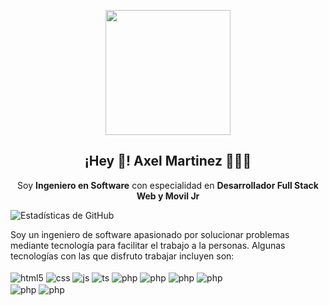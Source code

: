 
<p align="center" width="300">
   <img align="center" width="200" src="https://avatars.githubusercontent.com/u/85527179?v=4" />
   <h2 align="center">¡Hey 👋! Axel Martinez 👨🏻‍💻</h2>
</p>
<p align="center">Soy <strong>Ingeniero en Software</strong> con especialidad en <strong>Desarrollador Full Stack Web y Movil Jr </strong>

  ![Estadísticas de GitHub](https://github-readme-stats.vercel.app/api?username=Axel200121&show_icons=true&theme=tokyonight)

<echo align="center">
Soy un ingeniero de software apasionado por solucionar problemas mediante tecnología para facilitar el trabajo a la personas. Algunas tecnologías con las que disfruto trabajar incluyen son:
</echo>
<div style="display: inline_block">
  <br>
  <img align="center" alt="html5" src="https://img.shields.io/badge/HTML5-E34F26?style=for-the-badge&logo=html5&logoColor=white" />
  <img align="center" alt="css" src="https://img.shields.io/badge/CSS3-1572B6?style=for-the-badge&logo=css3&logoColor=white" />
  <img align="center" alt="js" src="https://img.shields.io/badge/JavaScript-F7DF1E?style=for-the-badge&logo=javascript&logoColor=black" />
  <img align="center" alt="ts" src="https://img.shields.io/badge/Vue.js-35495E?style=for-the-badge&logo=vue.js&logoColor=4FC08D"/>
  <img align="center" alt="php" src="https://img.shields.io/badge/PHP-777BB4?style=for-the-badge&logo=php&logoColor=white"/>
  <img align="center" alt="php" src="https://img.shields.io/badge/Bootstrap-563D7C?style=for-the-badge&logo=bootstrap&logoColor=white"/>
  <img align="center" alt="php" src="https://img.shields.io/badge/Laravel-FF2D20?style=for-the-badge&logo=laravel&logoColor=white"/>
  <img align="center" alt="php" src="https://img.shields.io/badge/MySQL-00000F?style=for-the-badge&logo=mysql&logoColor=white"/>
  <br>
  <img align="center" alt="php" src="https://img.shields.io/badge/Java-ED8B00?style=for-the-badge&logo=java&logoColor=white"/>
  <img align="center" alt="php" src="https://img.shields.io/badge/Figma-F24E1E?style=for-the-badge&logo=figma&logoColor=white"/>
</div>
